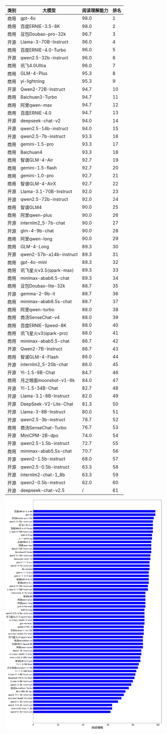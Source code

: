 
| 类别 | 大模型                         | 阅读理解能力 | 排名 |
|-----|------------------------------|---------|----|
|商用|gpt-4o|98.0|1|
|商用|百度ERNIE-3.5-8K|98.0|2|
|商用|豆包Doubao-pro-32k|96.7|3|
|开源|Llama-3-70B-Instruct|96.0|4|
|商用|百度ERNIE-4.0-Turbo|96.0|5|
|开源|qwen2.5-32b-instruct|96.0|6|
|商用|讯飞4.0Ultra|96.0|7|
|商用|GLM-4-Plus|95.3|8|
|商用|yi-lightning|95.3|9|
|开源|Qwen2-72B-Instruct|94.7|10|
|商用|Baichuan3-Turbo|94.7|11|
|商用|阿里qwen-max|94.7|12|
|商用|百度ERNIE-4.0|94.7|13|
|开源|deepseek-chat-v2|94.0|14|
|开源|qwen2.5-14b-instruct|94.0|15|
|开源|qwen2.5-7b-instruct|93.3|16|
|商用|gemini-1.5-pro|93.3|17|
|商用|Baichuan4|93.3|18|
|商用|智谱GLM-4-Air|92.7|19|
|商用|gemini-1.5-flash|92.7|20|
|商用|gemini-1.0-pro|92.7|21|
|商用|智谱GLM-4-AirX|92.7|22|
|开源|Llama-3.1-70B-Instruct|92.0|23|
|开源|qwen2.5-72b-instruct|92.0|24|
|商用|智谱GLM4|90.0|25|
|商用|阿里qwen-plus|90.0|26|
|开源|internlm2_5-7b-chat|90.0|27|
|开源|glm-4-9b-chat|90.0|28|
|商用|阿里qwen-long|90.0|29|
|商用|GLM-4-Long|89.3|30|
|开源|qwen2-57b-a14b-instruct|89.3|31|
|商用|gpt-4o-mini|89.3|32|
|商用|讯飞星火v3.5(spark-max)|89.3|33|
|商用|minimax-abab6.5-chat|89.3|34|
|商用|豆包Doubao-lite-32k|88.7|35|
|开源|gemma-2-9b-it|88.7|36|
|商用|minimax-abab6.5s-chat|88.7|37|
|商用|阿里qwen-turbo|88.0|38|
|商用|商汤SenseChat-v4|88.0|39|
|商用|百度ERNIE-Speed-8K|88.0|40|
|商用|讯飞星火v3(spark-pro)|88.0|41|
|商用|minimax-abab5.5-chat|86.7|42|
|开源|Qwen2-7B-Instruct|86.7|43|
|商用|智谱GLM-4-Flash|86.0|44|
|开源|internlm2_5-20b-chat|86.0|45|
|开源|Yi-1.5-9B-Chat|84.7|46|
|商用|月之暗面moonshot-v1-8k|84.0|47|
|开源|Yi-1.5-34B-Chat|82.7|48|
|开源|Llama-3.1-8B-Instruct|82.0|49|
|开源|DeepSeek-V2-Lite-Chat|81.3|50|
|开源|Llama-3-8B-Instruct|80.0|51|
|开源|qwen2.5-3b-instruct|78.7|52|
|商用|商汤SenseChat-Turbo|76.7|53|
|开源|MiniCPM-2B-dpo|74.0|54|
|开源|qwen2.5-1.5b-instruct|72.7|55|
|商用|minimax-abab5.5s-chat|70.7|56|
|开源|qwen2-1.5b-instruct|68.0|57|
|开源|qwen2.5-0.5b-instruct|63.3|58|
|开源|internlm2-chat-1_8b|63.3|59|
|开源|qwen2-0.5b-instruct|62.0|60|
|开源|deepseek-chat-v2.5|/|61|


![lin](../pic/mrc.png)

